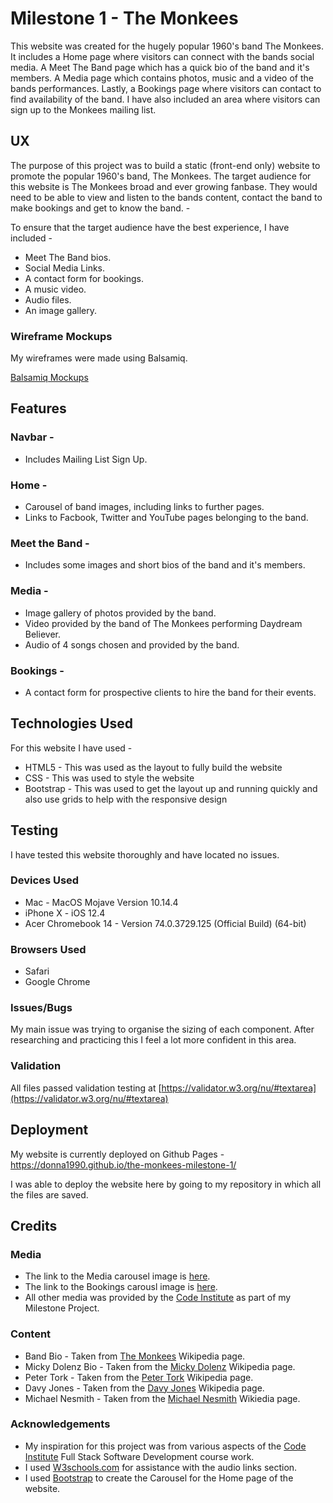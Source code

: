# Milestone 1 - The Monkees

This website was created for the hugely popular 1960's band The Monkees.
It includes a Home page where visitors can connect with the bands social media. 
A Meet The Band page which has a quick bio of the band and it's members.
A Media page which contains photos, music and a video of the bands performances.
Lastly, a Bookings page where visitors can contact to find availability of the band.
I have also included an area where visitors can sign up to the Monkees mailing list.


## UX

The purpose of this project was to build a static (front-end only) website to promote the popular 1960's band, The Monkees.
The target audience for this website is The Monkees broad and ever growing fanbase. They would need to be able to view and listen to the bands content, contact the band to make bookings and get to know the band. -

To ensure that the target audience have the best experience, I have included - 

- Meet The Band bios.
- Social Media Links.
- A contact form for bookings.
- A music video.
- Audio files.
- An image gallery.


### Wireframe Mockups

My wireframes were made using Balsamiq.

[Balsamiq Mockups](documents/mockup/Milestone1_The_Monkees_DH.pdf)



## Features

### Navbar -
- Includes Mailing List Sign Up.

### Home -
- Carousel of band images, including links to further pages.
- Links to Facbook, Twitter and YouTube pages belonging to the band.

### Meet the Band -
- Includes some images and short bios of the band and it's members.

### Media -
- Image gallery of photos provided by the band.
- Video provided by the band of The Monkees performing Daydream Believer.
- Audio of 4 songs chosen and provided by the band.

### Bookings -
- A contact form for prospective clients to hire the band for their events.



## Technologies Used

For this website I have used -
- HTML5 - This was used as the layout to fully build the website
- CSS - This was used to style the website
- Bootstrap - This was used to get the layout up and running quickly and also use grids to help with the responsive design



## Testing

I have tested this website thoroughly and have located no issues.

### Devices Used
- Mac - MacOS Mojave Version 10.14.4
- iPhone X - iOS 12.4
- Acer Chromebook 14 - Version 74.0.3729.125 (Official Build) (64-bit)

### Browsers Used
- Safari
- Google Chrome

### Issues/Bugs
My main issue was trying to organise the sizing of each component.
After researching and practicing this I feel a lot more confident in this area.

### Validation
All files passed validation testing at [https://validator.w3.org/nu/#textarea](https://validator.w3.org/nu/#textarea)



## Deployment

My website is currently deployed on Github Pages - https://donna1990.github.io/the-monkees-milestone-1/

I was able to deploy the website here by going to my repository in which all the files are saved.


## Credits

### Media 

- The link to the Media carousel image is [here](https://www.google.com/url?sa=i&source=images&cd=&ved=2ahUKEwj3o9WWrLbiAhUSUBUIHXqaCekQjRx6BAgBEAU&url=https%3A%2F%2Fwww.thecurrent.org%2Ffeature%2F2019%2F02%2F21%2Freflecting-on-peter-torks-lasting-imprint&psig=AOvVaw1d0ZVDfxCqTa-g35D08dSc&ust=1558861997359616).
- The link to the Bookings carousl image is [here](https://www.google.com/url?sa=i&source=images&cd=&ved=2ahUKEwih_uPWq7biAhW8QxUIHWj-ClsQjRx6BAgBEAU&url=https%3A%2F%2Fwww.billboard.com%2Farticles%2Fcolumns%2Fchart-beat%2F8500526%2Fmonkees-lyricfind-charts-peter-tork-death&psig=AOvVaw1d0ZVDfxCqTa-g35D08dSc&ust=1558861997359616).
- All other media was provided by the [Code Institute](https://github.com/Code-Institute-Org/project-assets) as part of my Milestone Project. 

### Content

- Band Bio - Taken from [The Monkees](https://en.wikipedia.org/wiki/The_Monkees) Wikipedia page.
- Micky Dolenz Bio - Taken from the [Micky Dolenz](https://en.wikipedia.org/wiki/Micky_Dolenz) Wikipedia page.
- Peter Tork - Taken from the [Peter Tork](https://en.wikipedia.org/wiki/Peter_Tork) Wikipedia page.
- Davy Jones - Taken from the [Davy Jones](https://en.wikipedia.org/wiki/Davy_Jones_(musician)) Wikipedia page.
- Michael Nesmith - Taken from the [Michael Nesmith](https://en.wikipedia.org/wiki/Michael_Nesmith) Wikiedia page.

### Acknowledgements

- My inspiration for this project was from various aspects of the [Code Institute](https://www.codeinstitute.net/) Full Stack Software Development course work.
- I used [W3schools.com](https://www.w3schools.com/) for assistance with the audio links section.
- I used [Bootstrap](https://getbootstrap.com/docs/3.3/javascript/#carousel) to create the Carousel for the Home page of the website.
